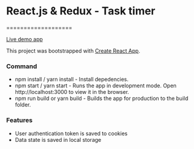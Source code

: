 # React.js & Redux - Task timer
===================

[Live demo app](http://react-redux-task-timer.surge.sh)

This project was bootstrapped with [Create React App](https://github.com/facebookincubator/create-react-app).

### Command
- npm install / yarn install - Install depedencies.
- npm start / yarn start - Runs the app in development mode. Open http://localhost:3000 to view it in the browser.
- npm run build or yarn build - Builds the app for production to the build folder.

### Features
- User authentication token is saved to cookies
- Data state is saved in local storage

